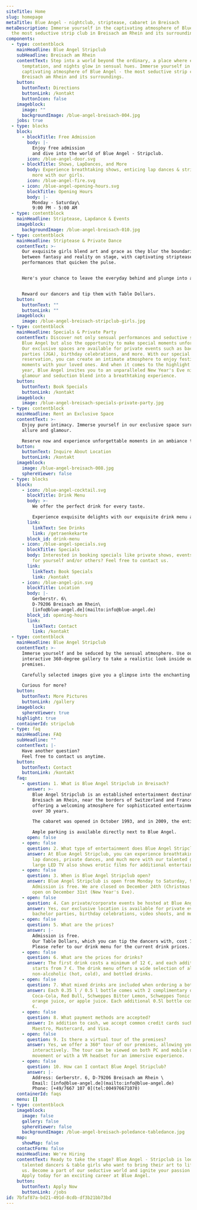 ```yaml
---
siteTitle: Home
slug: homepage
metaTitle: Blue Angel - nightclub, striptease, cabaret in Breisach
metaDescription: Immerse yourself in the captivating atmosphere of Blue Angel -
  the most seductive strip club in Breisach am Rhein and its surroundings.
components:
  - type: contentblock
    mainHeadline: Blue Angel Stripclub
    subHeadline: Breisach am Rhein
    contentText: Step into a world beyond the ordinary, a place where elegance meets
      temptation, and nights glow in sensual hues. Immerse yourself in the
      captivating atmosphere of Blue Angel - the most seductive strip club in
      Breisach am Rhein and its surroundings.
    button:
      buttonText: Directions
      buttonLink: /kontakt
      buttonIcon: false
    imageblock:
      image: ""
      backgroundImage: /blue-angel-breisach-004.jpg
    jobs: true
  - type: blocks
    block:
      - blockTitle: Free Admission
        body: |-
          Enjoy free admission
          and dive into the world of Blue Angel - Stripclub.
        icon: /blue-angel-door.svg
      - blockTitle: Shows, LapDances, and More
        body: Experience breathtaking shows, enticing lap dances & striptease, and much
          more with our girls.
        icon: /blue-angel-fire.svg
      - icon: /blue-angel-opening-hours.svg
        blockTitle: Opening Hours
        body: |-
          Monday - Saturday\
          9:00 PM - 5:00 AM
  - type: contentblock
    mainHeadline: Striptease, Lapdance & Events
    imageblock:
      backgroundImage: /blue-angel-breisach-010.jpg
  - type: contentblock
    mainHeadline: Striptease & Private Dance
    contentText: >-
      Our exquisite girls blend art and grace as they blur the boundaries
      between fantasy and reality on stage, with captivating striptease
      performances that quicken the pulse.


      Here's your chance to leave the everyday behind and plunge into an exhilarating experience that ignites your senses and curiosity. Experience enticing lap dances and private dances that turn your fantasies into reality.


      Reward our dancers and tip them with Table Dollars.
    button:
      buttonText: ""
      buttonLink: ""
    imageblock:
      image: /blue-angel-breisach-stripclub-girls.jpg
  - type: contentblock
    mainHeadline: Specials & Private Party
    contentText: Discover not only sensual performances and seductive striptease at
      Blue Angel but also the opportunity to make special moments unforgettable.
      Our exclusive spaces are available for private events such as bachelor
      parties (JGA), birthday celebrations, and more. With our special
      reservation, you can create an intimate atmosphere to enjoy festive
      moments with your loved ones. And when it comes to the highlight of the
      year, Blue Angel invites you to an unparalleled New Year's Eve night where
      glamour and seduction blend into a breathtaking experience.
    button:
      buttonText: Book Specials
      buttonLink: /kontakt
    imageblock:
      image: /blue-angel-breisach-specials-private-party.jpg
  - type: contentblock
    mainHeadline: Rent an Exclusive Space
    contentText: >-
      Enjoy pure intimacy. Immerse yourself in our exclusive space surrounded by
      allure and glamour.

      Reserve now and experience unforgettable moments in an ambiance that captivates your senses.
    button:
      buttonText: Inquire About Location
      buttonLink: /kontakt
    imageblock:
      image: /blue-angel-breisach-008.jpg
      sphereViewer: false
  - type: blocks
    block:
      - icon: /blue-angel-cocktail.svg
        blockTitle: Drink Menu
        body: >-
          We offer the perfect drink for every taste.

          Experience exquisite delights with our exquisite drink menu at Blue Angel.
        link:
          linkText: See Drinks
          link: /getraenkekarte
        block_id: drink-menu
      - icon: /blue-angel-specials.svg
        blockTitle: Specials
        body: Interested in booking specials like private shows, events, or other things
          for yourself and/or others? Feel free to contact us.
        link:
          linkText: Book Specials
          link: /kontakt
      - icon: /blue-angel-pin.svg
        blockTitle: Location
        body: |-
          Gerberstr. 6\
          D-79206 Breisach am Rhein\
          [info@blue-angel.de](mailto:info@blue-angel.de)
        block_id: opening-hours
        link:
          linkText: Contact
          link: /kontakt
  - type: contentblock
    mainHeadline: Blue Angel Stripclub
    contentText: >-
      Immerse yourself and be seduced by the sensual atmosphere. Use our
      interactive 360-degree gallery to take a realistic look inside our
      premises.

      Carefully selected images give you a glimpse into the enchanting world of striptease, the pulsating stage, and the seductive bar. Experience the true magic on-site and look forward to unforgettable evenings at Blue Angel.

      Curious for more?
    button:
      buttonText: More Pictures
      buttonLink: /gallery
    imageblock:
      sphereViewer: true
    highlight: true
    containerId: stripclub
  - type: faq
    mainHeadline: FAQ
    subHeadline: ""
    contentText: |-
      Have another question?
      Feel free to contact us anytime.
    button:
      buttonText: Contact
      buttonLink: /kontakt
    faq:
      - question: 1. What is Blue Angel Stripclub in Breisach?
        answer: >-
          Blue Angel Stripclub is an established entertainment destination in
          Breisach am Rhein, near the borders of Switzerland and France,
          offering a welcoming atmosphere for sophisticated entertainment for
          over 30 years.

          The cabaret was opened in October 1993, and in 2009, the entire nightclub was completely redesigned. All rooms are air-conditioned, and modern air purification was integrated in 2021.

          Ample parking is available directly next to Blue Angel.
        open: false
      - open: false
        question: 2. What type of entertainment does Blue Angel Stripclub offer?
        answer: At Blue Angel Stripclub, you can experience breathtaking shows, enticing
          lap dances, private dances, and much more with our talented girls. A
          large LED TV also shows erotic films for additional entertainment.
      - open: false
        question: 3. When is Blue Angel Stripclub open?
        answer: Blue Angel Stripclub is open from Monday to Saturday, 9:00 PM - 5:00 AM.
          Admission is free. We are closed on December 24th (Christmas Eve) and
          open on December 31st (New Year's Eve).
      - open: false
        question: 4. Can private/corporate events be hosted at Blue Angel Stripclub?
        answer: Yes, our exclusive location is available for private events such as
          bachelor parties, birthday celebrations, video shoots, and more.
      - open: false
        question: 5. What are the prices?
        answer: |-
          Admission is free.
          Our Table Dollars, which you can tip the dancers with, cost 1 $ = 2 €.
          Please refer to our drink menu for the current drink prices.
      - open: false
        question: 6. What are the prices for drinks?
        answer: The first drink costs a minimum of 12 €, and each additional drink
          starts from 7 €. The drink menu offers a wide selection of alcoholic,
          non-alcoholic (hot, cold), and bottled drinks.
      - open: false
        question: 7. What mixed drinks are included when ordering a bottle?
        answer: Each 0.35 l / 0.5 l bottle comes with 2 complimentary drinks like
          Coca-Cola, Red Bull, Schweppes Bitter Lemon, Schweppes Tonic Water,
          orange juice, or apple juice. Each additional 0.5l bottle costs 15.00
          €.
      - open: false
        question: 8. What payment methods are accepted?
        answer: In addition to cash, we accept common credit cards such as EC, CB,
          Maestro, Mastercard, and Visa.
      - open: false
        question: 9. Is there a virtual tour of the premises?
        answer: Yes, we offer a 360° tour of our premises, allowing you to explore
          interactively. The tour can be viewed on both PC and mobile devices by
          movement or with a VR headset for an immersive experience.
      - open: false
        question: 10. How can I contact Blue Angel Stripclub?
        answer: |-
          Address: Gerberstr. 6, D-79206 Breisach am Rhein \
          Email: [info@blue-angel.de](mailto:info@blue-angel.de)
          Phone: [+49/7667 107 0](tel:004976671070)
    containerId: faqs
    menu: []
  - type: contentblock
    imageblock:
      image: false
      gallery: false
      sphereViewer: false
      backgroundImage: /blue-angel-breisach-poledance-tabledance.jpg
    map:
      showMap: false
    contactForm: false
    mainHeadline: We're Hiring
    contentText: Ready to take the stage? Blue Angel - Stripclub is looking for
      talented dancers & table girls who want to bring their art to life with
      us. Become a part of our seductive world and ignite your passion on stage.
      Apply today for an exciting career at Blue Angel.
    button:
      buttonText: Apply Now
      buttonLink: /jobs
id: 7bfaf87a-bd21-491d-8cdb-df3b21bb73bd
---
```

